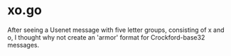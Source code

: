 # xo.go

After seeing a Usenet message with five letter groups, consisting of x and o, I thought why not create an 'armor' format for Crockford-base32 messages.
